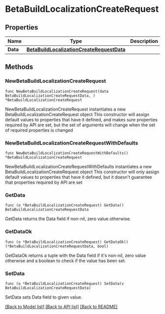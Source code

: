# BetaBuildLocalizationCreateRequest

## Properties

Name | Type | Description | Notes
------------ | ------------- | ------------- | -------------
**Data** | [**BetaBuildLocalizationCreateRequestData**](BetaBuildLocalizationCreateRequest_data.md) |  | 

## Methods

### NewBetaBuildLocalizationCreateRequest

`func NewBetaBuildLocalizationCreateRequest(data BetaBuildLocalizationCreateRequestData, ) *BetaBuildLocalizationCreateRequest`

NewBetaBuildLocalizationCreateRequest instantiates a new BetaBuildLocalizationCreateRequest object
This constructor will assign default values to properties that have it defined,
and makes sure properties required by API are set, but the set of arguments
will change when the set of required properties is changed

### NewBetaBuildLocalizationCreateRequestWithDefaults

`func NewBetaBuildLocalizationCreateRequestWithDefaults() *BetaBuildLocalizationCreateRequest`

NewBetaBuildLocalizationCreateRequestWithDefaults instantiates a new BetaBuildLocalizationCreateRequest object
This constructor will only assign default values to properties that have it defined,
but it doesn't guarantee that properties required by API are set

### GetData

`func (o *BetaBuildLocalizationCreateRequest) GetData() BetaBuildLocalizationCreateRequestData`

GetData returns the Data field if non-nil, zero value otherwise.

### GetDataOk

`func (o *BetaBuildLocalizationCreateRequest) GetDataOk() (*BetaBuildLocalizationCreateRequestData, bool)`

GetDataOk returns a tuple with the Data field if it's non-nil, zero value otherwise
and a boolean to check if the value has been set.

### SetData

`func (o *BetaBuildLocalizationCreateRequest) SetData(v BetaBuildLocalizationCreateRequestData)`

SetData sets Data field to given value.



[[Back to Model list]](../README.md#documentation-for-models) [[Back to API list]](../README.md#documentation-for-api-endpoints) [[Back to README]](../README.md)


